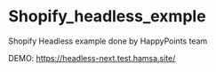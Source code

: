 # Shopify_headless_exmple
Shopify Headless example done by HappyPoints team

DEMO: https://headless-next.test.hamsa.site/
